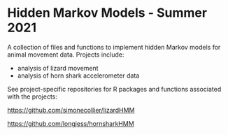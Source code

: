 # Hidden Markov Models - Summer 2021

A collection of files and functions to implement hidden Markov models for animal movement data. Projects include: 
- analysis of lizard movement
- analysis of horn shark accelerometer data

See project-specific repositories for R packages and functions associated with the projects: 

https://github.com/simonecollier/lizardHMM

https://github.com/longjess/hornsharkHMM
